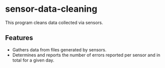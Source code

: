 # sensor-data-cleaning
This program cleans data collected via sensors.

## Features
- Gathers data from files generated by sensors.
- Determines and reports the number of errors reported per sensor and in total for a given day.
